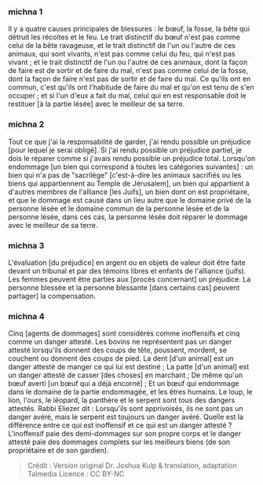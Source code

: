 
### michna 1
Il y a quatre causes principales de blessures : le bœuf, la fosse, la bête qui détruit les récoltes et le feu. Le trait distinctif du bœuf n'est pas comme celui de la bête ravageuse, et le trait distinctif de l'un ou l'autre de ces animaux, qui sont vivants, n'est pas comme celui du feu, qui n'est pas vivant ; et le trait distinctif de l'un ou l'autre de ces animaux, dont la façon de faire est de sortir et de faire du mal, n'est pas comme celui de la fosse, dont la façon de faire n'est pas de sortir et de faire du mal. Ce qu'ils ont en commun, c'est qu'ils ont l'habitude de faire du mal et qu'on est tenu de s'en occuper ; et si l'un d'eux a fait du mal, celui qui en est responsable doit le restituer [à la partie lésée] avec le meilleur de sa terre.

### michna 2
Tout ce que j'ai la responsabilité de garder, j'ai rendu possible un préjudice [pour lequel je serai obligé]. Si j'ai rendu possible un préjudice partiel, je dois le réparer comme si j'avais rendu possible un préjudice total. Lorsqu'on endommage [un bien qui correspond à toutes les catégories suivantes] : un bien qui n'a pas de "sacrilège" [c'est-à-dire les animaux sacrifiés ou les biens qui appartiennent au Temple de Jérusalem], un bien qui appartient à d'autres membres de l'alliance [les Juifs], un bien dont on est propriétaire, et que le dommage est causé dans un lieu autre que le domaine privé de la personne lésée et le domaine commun de la personne lésée et de la personne lésée, dans ces cas, la personne lésée doit réparer le dommage avec le meilleur de sa terre.

### michna 3
L'évaluation [du préjudice] en argent ou en objets de valeur doit être faite devant un tribunal et par des témoins libres et enfants de l'alliance (juifs). Les femmes peuvent être parties aux [procès concernant] un préjudice. La personne blessée et la personne blessante [dans certains cas] peuvent partager] la compensation.

### michna 4
Cinq [agents de dommages] sont considérés comme inoffensifs et cinq comme un danger attesté. Les bovins ne représentent pas un danger attesté lorsqu'ils donnent des coups de tête, poussent, mordent, se couchent ou donnent des coups de pied. La dent [d'un animal] est un danger attesté de manger ce qui lui est destiné ; La patte [d'un animal] est un danger attesté de casser [des choses] en marchant ; De même qu'un bœuf averti [un bœuf qui a déjà encorné] ; Et un bœuf qui endommage dans le domaine de la partie endommagée, et les êtres humains. Le loup, le lion, l'ours, le léopard, la panthère et le serpent sont tous des dangers attestés.  Rabbi Eliezer dit :  Lorsqu'ils sont apprivoisés, ils ne sont pas un danger avéré, mais le serpent est toujours un danger avéré. Quelle est la différence entre ce qui est inoffensif et ce qui est un danger attesté ?  L'inoffensif paie des demi-dommages sur son propre corps et le danger attesté paie des dommages complets sur les meilleurs biens (de son propriétaire et de son gardien).

>Crédit : Version original Dr. Joshua Kulp & translation, adaptation Talmedia
>Licence : CC BY-NC